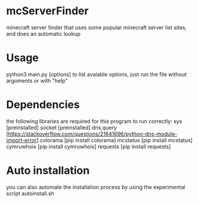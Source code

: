 # mcServerFinder
minecraft server finder that uses some popular minecraft server list sites, and does an automatic lookup

# Usage
python3 main.py [options]
to list avaiable options, just run the file without arguments or with "help"

# Dependencies
the following libraries are required for this program to run correctly:
sys [preinstalled]
socket [preinstalled]
dns.query [https://stackoverflow.com/questions/21641696/python-dns-module-import-error]
colorama [pip install colorama]
mcstatus [pip install mcstatus]
cymruwhois [pip install cymruwhois]
requests [pip install requests]

# Auto installation
you can also automate the installation process by using the experimental script autoinstall.sh
